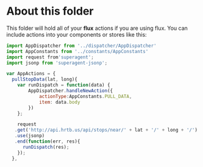 # About this folder
This folder will hold all of your **flux** actions if you are using flux.
You can include actions into your components or stores like this:

```javascript
import AppDispatcher from '../dispatcher/AppDispatcher'
import AppConstants from '../constants/AppConstants'
import request from'superagent';
import jsonp from 'superagent-jsonp';

var AppActions = {
  pullStopData(lat, long){
    var runDispatch = function(data) {
		AppDispatcher.handleNewAction({
	    	actionType:AppConstants.PULL_DATA,
	    	item: data.body
    	})	
    };

    request
   .get('http://api.hrtb.us/api/stops/near/' + lat + '/' + long + '/')
   .use(jsonp)
   .end(function(err, res){
      runDispatch(res);
    });  
  },
```
